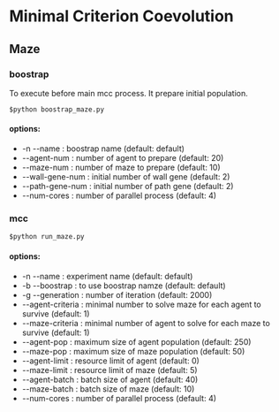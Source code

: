 # Minimal Criterion Coevolution

## Maze
### boostrap
To execute before main mcc process. It prepare initial population.
```
$python boostrap_maze.py
```
#### options:
- -n --name           : boostrap name (default: default)
- --agent-num         : number of agent to prepare (default: 20)
- --maze-num          : number of maze to prepare (default: 10)
- --wall-gene-num     : initial number of wall gene (default: 2)
- --path-gene-num     : initial number of path gene (default: 2)
- --num-cores         : number of parallel process (default: 4)

### mcc
```
$python run_maze.py
```
#### options:
- -n --name         : experiment name (default: default)
- -b --boostrap     : to use boostrap namze (default: default)
- -g --generation   : number of iteration (default: 2000)
- --agent-criteria  : minimal number to solve maze for each agent to survive (default: 1)
- --maze-criteria   : minimal number of agent to solve for each maze to survive (default: 1)
- --agent-pop       : maximum size of agent population (default: 250)
- --maze-pop        : maximum size of maze population (default: 50)
- --agent-limit     : resource limit of agent (default: 0)
- --maze-limit      : resource limit of maze (default: 5)
- --agent-batch     : batch size of agent (default: 40)
- --maze-batch      : batch size of maze (default: 10)
- --num-cores       : number of parallel process (default: 4)
